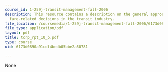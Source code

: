 ```yaml
---
course_id: 1-259j-transit-management-fall-2006
description: This resource contains a description on the general approach to making
  fare-related decisions in the transit industry.
file_location: /coursemedia/1-259j-transit-management-fall-2006/6173d0890a91cdf4bedb05bbe2a50781_tcrp_rpt_10_b.pdf
file_type: application/pdf
layout: pdf
title: tcrp_rpt_10_b.pdf
type: course
uid: 6173d0890a91cdf4bedb05bbe2a50781

---
```

None